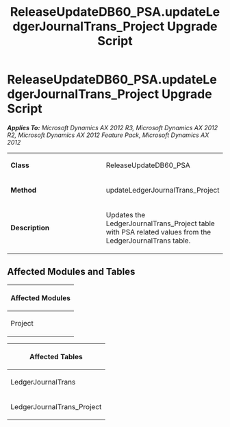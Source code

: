 ﻿---
title: ReleaseUpdateDB60_PSA.updateLedgerJournalTrans_Project Upgrade Script
TOCTitle: ReleaseUpdateDB60_PSA.updateLedgerJournalTrans_Project Upgrade Script
ms:assetid: c41bebcf-eec0-b863-c1c1-31ad4feee894
ms:mtpsurl: https://msdn.microsoft.com/en-us/library/JJ686848(v=AX.60)
ms:contentKeyID: 49711045
ms.date: 05/18/2015
mtps_version: v=AX.60
---

# ReleaseUpdateDB60\_PSA.updateLedgerJournalTrans\_Project Upgrade Script 


_**Applies To:** Microsoft Dynamics AX 2012 R3, Microsoft Dynamics AX 2012 R2, Microsoft Dynamics AX 2012 Feature Pack, Microsoft Dynamics AX 2012_

<table>
<colgroup>
<col style="width: 50%" />
<col style="width: 50%" />
</colgroup>
<tbody>
<tr class="odd">
<td><p><strong>Class</strong></p></td>
<td><p>ReleaseUpdateDB60_PSA</p></td>
</tr>
<tr class="even">
<td><p><strong>Method</strong></p></td>
<td><p>updateLedgerJournalTrans_Project</p></td>
</tr>
<tr class="odd">
<td><p><strong>Description</strong></p></td>
<td><p>Updates the LedgerJournalTrans_Project table with PSA related values from the LedgerJournalTrans table.</p></td>
</tr>
</tbody>
</table>


## Affected Modules and Tables

<table>
<colgroup>
<col style="width: 100%" />
</colgroup>
<thead>
<tr class="header">
<th><p>Affected Modules</p></th>
</tr>
</thead>
<tbody>
<tr class="odd">
<td><p>Project</p></td>
</tr>
</tbody>
</table>


<table>
<colgroup>
<col style="width: 100%" />
</colgroup>
<thead>
<tr class="header">
<th><p>Affected Tables</p></th>
</tr>
</thead>
<tbody>
<tr class="odd">
<td><p>LedgerJournalTrans</p></td>
</tr>
<tr class="even">
<td><p>LedgerJournalTrans_Project</p></td>
</tr>
</tbody>
</table>

  


